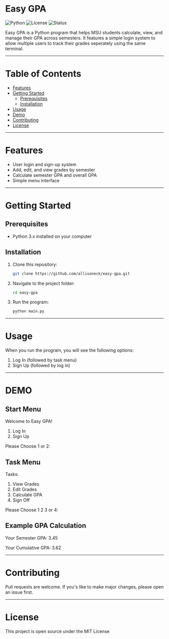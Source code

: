 # Easy GPA

![Python](https://img.shields.io/badge/python-3.x-blue.svg) 
![License](https://img.shields.io/badge/license-MIT-green.svg) 
![Status](https://img.shields.io/badge/status-active-success.svg)

Easy GPA is a Python program that helps MSU students calculate, view, and manage their GPA across semesters.
It features a simple login system to allow multiple users to track their grades seperately using the same terminal.

------------------------------------------------------------------------------------------------------------------------------

# Table of Contents
- [Features](#features)
- [Getting Started](#getting-started-)
  - [Prerequisites](#prerequisites)
  - [Installation](#installation)
- [Usage](#usage)
- [Demo](#demo)
- [Contributing](#contributing)
- [License](#license)

------------------------------------------------------------------------------------------------------------------------------

# Features
- User login and sign-up system
- Add, edit, and view grades by semester
- Calculate semester GPA and overall GPA
- Simple menu interface

------------------------------------------------------------------------------------------------------------------------------

# Getting Started

## Prerequisites
- Python 3.x installed on your computer

## Installation
1. Clone this repository:
   ```bash
   git clone https://github.com/allisoneck/easy-gpa.git
   ```
2. Navigate to the project folder:
   ```bash
   cd easy-gpa
   ```
3. Run the program:
   ```bash
   python main.py
   ```

------------------------------------------------------------------------------------------------------------------------------

# Usage
When you run the program, you will see the following options:
1. Log In (followed by task menu)
2. Sign Up (followed by log in)

------------------------------------------------------------------------------------------------------------------------------
# DEMO

## Start Menu
Welcome to Easy GPA!

1. Log In
2. Sign Up

Please Choose 1 or 2: 

## Task Menu
Tasks: 

1. View Grades
2. Edit Grades
3. Calculate GPA
4. Sign Off

Please Choose 1 2 3 or 4:

## Example GPA Calculation

Your Semester GPA: 3.45

Your Cumulative GPA: 3.62

------------------------------------------------------------------------------------------------------------------------------

# Contributing
Pull requests are welcome. If you's like to make major changes, please open an issue first.

------------------------------------------------------------------------------------------------------------------------------

# License
This project is open source under the MIT License
